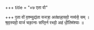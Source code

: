 +++
title = "०७ एता वो"

+++
ए॒ता वो॑ व॒श्म्युद्य॑ता यजत्रा॒ अत॑क्षन्ना॒यवो॒ नव्य॑से॒ सम् ।  
श्र॒व॒स्यवो॒ वाजं॑ चका॒नाः सप्ति॒र्न रथ्यो॒ अह॑ धी॒तिम॑श्याः ॥